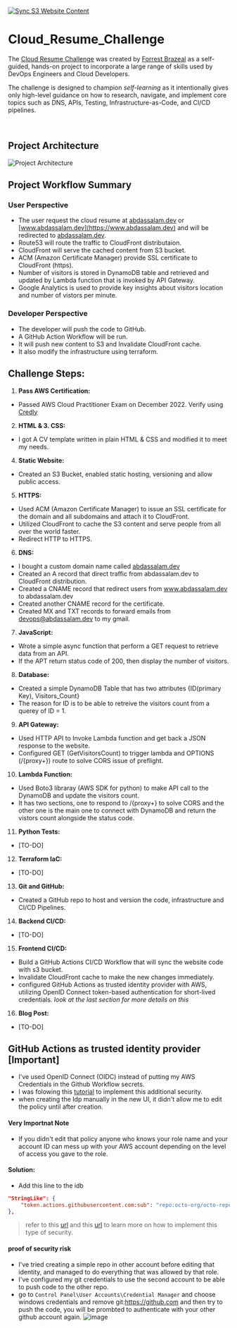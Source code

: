 [![Sync S3 Website Content](https://github.com/AbdassalamAhmad/Cloud_Resume_Challenge/actions/workflows/front_end_workflow.yml/badge.svg)](https://github.com/AbdassalamAhmad/Cloud_Resume_Challenge/actions/workflows/front_end_workflow.yml)
# Cloud_Resume_Challenge

The [Cloud Resume Challenge](https://cloudresumechallenge.dev/docs/the-challenge/aws/) was created by [Forrest Brazeal](https://forrestbrazeal.com/) as a self-guided, hands-on project to incorporate a large range of skills used by DevOps Engineers and Cloud Developers.

The challenge is designed to champion *self-learning* as it intentionally gives only high-level guidance on how to research, navigate, and implement core topics such as DNS, APIs, Testing, Infrastructure-as-Code, and CI/CD pipelines.

</br>

## Project Architecture
![Project Architecture](https://github.com/AbdassalamAhmad/Cloud_Resume_Challenge/assets/83673888/d24becc1-ff6a-454e-b60f-230069c1c610)


## Project Workflow Summary
### User Perspective
- The user request the cloud resume at [abdassalam.dev](https://abdassalam.dev) or [www.abdassalam.dev](https://www.abdassalam.dev) and will be redirected to [abdassalam.dev](https://abdassalam.dev).
- Route53 will route the traffic to CloudFront distributaion.
- CloudFront will serve the cached content from S3 bucket.
- ACM (Amazon Certificate Manager) provide SSL certificate to CloudFront (https).
- Number of visitors is stored in DynamoDB table and retrieved and updated by Lambda function that is invoked by API Gateway.
- Google Analytics is used to provide key insights about visitors location and number of vistors per minute.
### Developer Perspective
- The developer will push the code to GitHub.
- A GitHub Action Workflow will be run.
- It will push new content to S3 and Invalidate CloudFront cache.
- It also modify the infrastructure using terraform.


## Challenge Steps:
1. **Pass AWS Certification:**
- Passed AWS Cloud Practitioner Exam on  December 2022. Verify using [Credly](https://www.credly.com/badges/4e10de09-a9ff-462c-aff6-a7c6c0bacf82)
2. **HTML & 3. CSS:**
- I got A CV template written in plain HTML & CSS and modified it to meet my needs.
4. **Static Website:**
- Created an S3 Bucket, enabled static hosting, versioning and allow public access.
5. **HTTPS:**
- Used ACM (Amazon Certificate Manager) to issue an SSL certificate for the domain and all subdomains and attach it to CloudFront.
- Utilized CloudFront to cache the S3 content and serve people from all over the world faster.
- Redirect HTTP to HTTPS.
6. **DNS:**
- I bought a custom domain name called [abdassalam.dev](https://abdassalam.dev)
- Created an A record that direct traffic from abdassalam.dev to CloudFront distribution.
- Created a CNAME record that redirect users from www.abdassalam.dev to abdassalam.dev
- Created another CNAME record for the certificate.
- Created MX and TXT records to forward emails from devops@abdassalam.dev to my gmail.
7. **JavaScript:**
- Wrote a simple async function that perform a GET request to retrieve data from an API.
- If the APT return status code of 200, then display the number of visitors.
8. **Database:**
- Created a simple DynamoDB Table that has two attributes {ID(primary Key), Visitors_Count}
- The reason for ID is to be able to retreive the visitors count from a querey of ID = 1.
9. **API Gateway:**
- Used HTTP API to Invoke Lambda function and get back a JSON response to the website.
- Configured GET (GetVisitorsCount) to trigger lambda and OPTIONS (/{proxy+}) route to solve CORS issue of preflight.
10. **Lambda Function:**
- Used Boto3 libraray (AWS SDK for python) to make API call to the DynamoDB and update the visitors count.
- It has two sections, one to respond to /{proxy+} to solve CORS and the other one is the main one to connect with DynamoDB and return the vistors count alongside the status code.
11. **Python Tests:**
- [TO-DO]
12. **Terraform IaC:**
- [TO-DO]
13. **Git and GitHub:**
- Created a GitHub repo to host and version the code, infrastructure and CI/CD Pipelines.
14. **Backend CI/CD:**
- [TO-DO]
15. **Frontend CI/CD:**
- Build a GitHub Actions CI/CD Workflow that will sync the website code with s3 bucket.
- Invalidate CloudFront cache to make the new changes immediately.
- configured GitHub Actions as trusted identity provider with AWS, utilizing OpenID Connect token-based authentication for short-lived credentials. *look at the last section for more details on this*
16. **Blog Post:**
- [TO-DO]


## GitHub Actions as trusted identity provider [Important]
- I've used OpenID Connect (OIDC) instead of putting my AWS Credentials in the Github Workflow secrets.
- I was folowing this [tutorial](https://cloudscalr.com/deploy-to-aws-with-terraform-within-a-github-action) to implement this additional security.
- when creating the Idp manually in the new UI, it didn't allow me to edit the policy until after creation.
#### Very Importnat Note
- If you didn't edit that policy anyone who knows your role name and your account ID can mess up with your AWS account depending on the level of access you gave to the role.
#### Solution:
- Add this line to the idb
```json
"StringLike": {
    "token.actions.githubusercontent.com:sub": "repo:octo-org/octo-repo:*"
},
```
> refer to this [url](https://docs.github.com/en/actions/deployment/security-hardening-your-deployments/configuring-openid-connect-in-amazon-web-services) and this [url](https://github.com/aws-actions/configure-aws-credentials) to learn more on how to implement this type of security.

#### proof of security risk
- I've tried creating a simple repo in other account before editing that identity, and managed to do everything that was allowed by that role.
- I've configured my git credentials to use the second account to be able to push code to the other repo.
- go to `Control Panel\User Accounts\Credential Manager` and choose windows credentials and remove git:https://github.com and then try to push the code, you will be prombted to authenticate with your other github account again.
![image](https://github.com/AbdassalamAhmad/Cloud_Resume_Challenge/assets/83673888/bcd3e60b-55c1-4db4-9479-60c41e2a9ae6)
